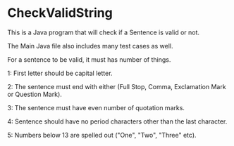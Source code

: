# CheckValidString
This is a Java program that will check if a Sentence is valid or not.

The Main Java file also includes many test cases as well.

For a sentence to be valid, it must has number of things.

1: First letter should be capital letter.

2: The sentence must end with either (Full Stop, Comma, Exclamation Mark or Question Mark).

3: The sentence must have even number of quotation marks. 

4: Sentence should have no period characters other than the last character.

5: Numbers below 13 are spelled out ("One", "Two", "Three" etc).
